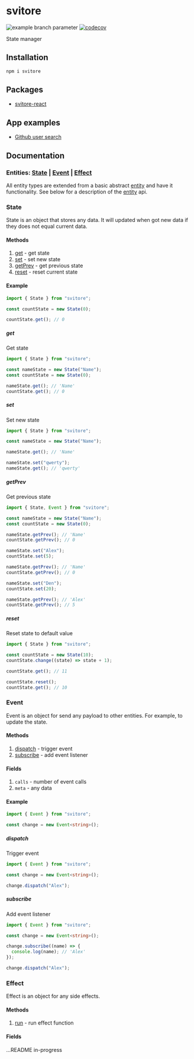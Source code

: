 # svitore

![example branch parameter](https://github.com/vitlolik/svitore/actions/workflows/ci.yml/badge.svg?branch=master)
[![codecov](https://codecov.io/gh/vitlolik/svitore/branch/master/graph/badge.svg)](https://codecov.io/gh/vitlolik/svitore)

State manager

## Installation

```sh
npm i svitore
```

## Packages

- [svitore-react](https://github.com/vitlolik/svitore-react)

## App examples

- [Github user search](https://codesandbox.io/p/sandbox/search-github-users-forked-93dh8n?file=%2Fsrc%2Fstore.ts)

## Documentation

### Entities: [State](#state) | [Event](#event) | [Effect](#effect)

All entity types are extended from a basic abstract [entity](#entity-api) and have it functionality.
See below for a description of the [entity](#entity-api) api.

### State

State is an object that stores any data. It will updated when got new data if they does not equal current data.

#### Methods

1. [get](#get) - get state
2. [set](#set) - set new state
3. [getPrev](#getPrev) - get previous state
4. [reset](#reset) - reset current state

#### Example

```ts
import { State } from "svitore";

const countState = new State(0);

countState.get(); // 0
```

##### get

Get state

```ts
import { State } from "svitore";

const nameState = new State("Name");
const countState = new State(0);

nameState.get(); // 'Name'
countState.get(); // 0
```

##### set

Set new state

```ts
import { State } from "svitore";

const nameState = new State("Name");

nameState.get(); // 'Name'

nameState.set("qwerty");
nameState.get(); // 'qwerty'
```

##### getPrev

Get previous state

```ts
import { State, Event } from "svitore";

const nameState = new State("Name");
const countState = new State(0);

nameState.getPrev(); // 'Name'
countState.getPrev(); // 0

nameState.set("Alex");
countState.set(5);

nameState.getPrev(); // 'Name'
countState.getPrev(); // 0

nameState.set("Den");
countState.set(20);

nameState.getPrev(); // 'Alex'
countState.getPrev(); // 5
```

##### reset

Reset state to default value

```ts
import { State } from "svitore";

const countState = new State(10);
countState.change((state) => state + 1);

countState.get(); // 11

countState.reset();
countState.get(); // 10
```

### Event

Event is an object for send any payload to other entities. For example, to update the state.

#### Methods

1. [dispatch](#dispatch) - trigger event
2. [subscribe](#subscribe) - add event listener

#### Fields

1. `calls` - number of event calls
2. `meta` - any data

#### Example

```ts
import { Event } from "svitore";

const change = new Event<string>();
```

##### dispatch

Trigger event

```ts
import { Event } from "svitore";

const change = new Event<string>();

change.dispatch("Alex");
```

##### subscribe

Add event listener

```ts
import { Event } from "svitore";

const change = new Event<string>();

change.subscribe((name) => {
  console.log(name); // 'Alex'
});

change.dispatch("Alex");
```

### Effect

Effect is an object for any side effects.

#### Methods

1. [run](#run) - run effect function

#### Fields

...README in-progress
